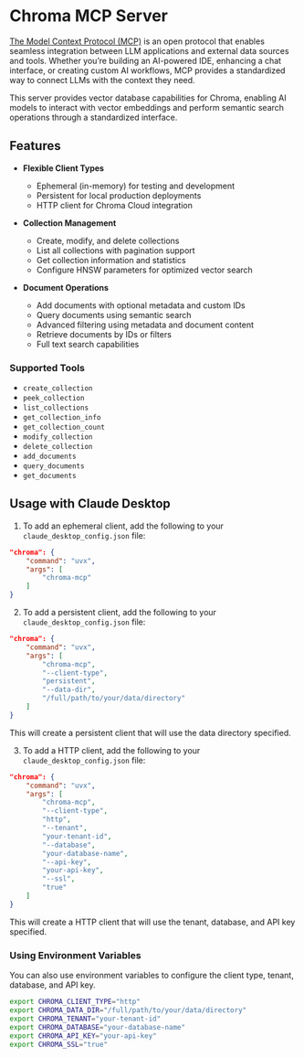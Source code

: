 # Chroma MCP Server

[The Model Context Protocol (MCP)](https://modelcontextprotocol.io/introduction) is an open protocol that enables seamless integration between LLM applications and external data sources and tools. Whether you’re building an AI-powered IDE, enhancing a chat interface, or creating custom AI workflows, MCP provides a standardized way to connect LLMs with the context they need.

This server provides vector database capabilities for Chroma, enabling AI models to interact with vector embeddings and perform semantic search operations through a standardized interface.

## Features

- **Flexible Client Types**
  - Ephemeral (in-memory) for testing and development
  - Persistent for local production deployments
  - HTTP client for Chroma Cloud integration

- **Collection Management**
  - Create, modify, and delete collections
  - List all collections with pagination support
  - Get collection information and statistics
  - Configure HNSW parameters for optimized vector search

- **Document Operations**
  - Add documents with optional metadata and custom IDs
  - Query documents using semantic search
  - Advanced filtering using metadata and document content
  - Retrieve documents by IDs or filters
  - Full text search capabilities

### Supported Tools

- `create_collection`
- `peek_collection`
- `list_collections`
- `get_collection_info`
- `get_collection_count`
- `modify_collection`
- `delete_collection`
- `add_documents`
- `query_documents`
- `get_documents`

## Usage with Claude Desktop

1. To add an ephemeral client, add the following to your `claude_desktop_config.json` file:

```json
"chroma": {
    "command": "uvx",
    "args": [
        "chroma-mcp"
    ]
}
```

2. To add a persistent client, add the following to your `claude_desktop_config.json` file:

```json
"chroma": {
    "command": "uvx",
    "args": [
        "chroma-mcp",
        "--client-type",
        "persistent",
        "--data-dir",
        "/full/path/to/your/data/directory"
    ]
}
```

This will create a persistent client that will use the data directory specified.

3. To add a HTTP client, add the following to your `claude_desktop_config.json` file:

```json
"chroma": {
    "command": "uvx",
    "args": [
        "chroma-mcp",
        "--client-type",
        "http",
        "--tenant",
        "your-tenant-id",
        "--database",
        "your-database-name",
        "--api-key",
        "your-api-key",
        "--ssl",
        "true"
    ]
}
```

This will create a HTTP client that will use the tenant, database, and API key specified.

### Using Environment Variables

You can also use environment variables to configure the client type, tenant, database, and API key.

```bash
export CHROMA_CLIENT_TYPE="http"
export CHROMA_DATA_DIR="/full/path/to/your/data/directory"
export CHROMA_TENANT="your-tenant-id"
export CHROMA_DATABASE="your-database-name"
export CHROMA_API_KEY="your-api-key"
export CHROMA_SSL="true"
```

